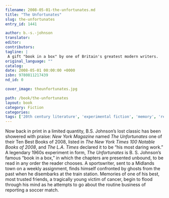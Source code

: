 ```yaml
---
filename: 2008-05-01-the-unfortunates.md
title: "The Unfortunates"
slug: the-unfortunates
entry_id: 1441

author: b.-s.-johnson
translator: 
editor: 
contributors: 
tagline: |
 A gift "book in a box" by one of Britain's greatest modern writers.
original_language: ""
catalog: 
date: 2008-05-01 00:00:00 +0000 
isbn: 9780811217439
nd_id: 0

cover_image: theunfortunates.jpg

path: /book/the-unfortunates
layout: book
category: Fiction
categories: 
tags: ['20th century literature', 'experimental fiction', 'memory', 'reporting']
---
```

Now back in print in a limited quantity, B.S. Johnson’s lost classic has been showered with praise: *New York Magazine* named *The Unfortunates* one of their Ten Best Books of 2008, listed in *The New York Times 100 Notable Books of 2008*, and *The L.A. Times* declared it to be “his most daring work.” A legendary 1960s experiment in form, *The Unfortunates* is B. S. Johnson’s famous “book in a box,” in which the chapters are presented unbound, to be read in any order the reader chooses. A sportswriter, sent to a Midlands town on a weekly assignment, finds himself confronted by ghosts from the past when he disembarks at the train station. Memories of one of his best, most trusted friends, a tragically young victim of cancer, begin to flood through his mind as he attempts to go about the routine business of reporting a soccer match.





